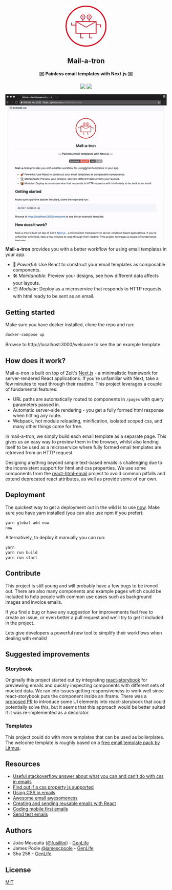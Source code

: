 <p align="center"><img alt="mail-a-tron logo" src="static/logo.png" width="128" width="128"></p>
<h2 align="center">Mail-a-tron</h2>
<p align="center">
<strong>✉️ Painless email templates with Next.js ✉️</strong>
<br><br>
<a href="https://npmjs.com/package/mail-a-tron"><img src="https://img.shields.io/npm/dm/mail-a-tron.svg"></a>
<a href="https://npmjs.com/package/mail-a-tron"><img src="https://img.shields.io/npm/v/mail-a-tron.svg"></a>
</p>

<p align="center"><img alt="mail-a-tron demo gif" src="static/demo.gif"></p>

**Mail-a-tron** provides you with a better workflow for using email templates in your app.

- 🚀 *Powerful*: Use React to construct your email templates as composable components.
- 🛠️ *Maintanable*: Preview your designs, see how different data affects your layouts.
- 📦 *Modular*: Deploy as a microservice that responds to HTTP requests with html ready to be sent as an email.

## Getting started

Make sure you have docker installed, clone the repo and run:
```bash
docker-compose up
```

Browse to http://localhost:3000/welcome to see the an example template.

## How does it work?

Mail-a-tron is built on top of Zeit's [Next.js](https://github.com/zeit/next.js/) - a minimalistic framework for server-rendered React applications. If you're unfamiliar with Next, take a few minutes to read through their readme. This project leverages a couple of fundamental features:

- URL paths are automatically routed to components in `/pages` with query parameters passed in.
- Automatic server-side rendering - you get a fully formed html response when hitting any route.
- Webpack, hot module reloading, minification, isolated scoped css, and many other things come for free.

In mail-a-tron, we simply build each email template as a separate page. This gives us an easy way to preview them in the browser, whilst also lending itself to be used as a microservice where fully formed email templates are retrieved from an HTTP request.

Designing anything beyond simple text-based emails is challenging due to the inconsistent support for html and css properties.
We use some components from the [react-html-email](https://github.com/chromakode/react-html-email) project to avoid common pitfalls and extend deprecated react attributes, as well as provide some of our own.

## Deployment

The quickest way to get a deployment out in the wild is to use [now](https://github.com/zeit/now-cli).
Make sure you have yarn installed (you can also use npm if you prefer):

```
yarn global add now
now
```

Alternatively, to deploy it manually you can run:

```
yarn
yarn run build
yarn run start
```

## Contribute

This project is still young and will probably have a few bugs to be ironed out. There are also many components and example pages which could be included to help people with common use cases such as background images and invoice emails.

If you find a bug or have any suggestion for improvements feel free to create an issue, or even better a pull request and we'll try to get it included in the project.

Lets give developers a powerful new tool to simplify their workflows when dealing with emails!

## Suggested improvements

### Storybook

Originally this project started out by integrating [react-storybook](https://github.com/storybooks/react-storybook) for previewing emails and quickly inspecting components with different sets of mocked data. We ran into issues getting responsiveness to work well since react-storybook puts the component inside an iframe. There was a [proposed PR](https://github.com/storybooks/react-storybook) to introduce some UI elements into react-storybook that could potentially solve this, but it seems that this approach would be better suited if it was re-implemented as a decorator.

### Templates

This project could do with more templates that can be used as boilerplates. The welcome template is roughly based on a [free email template pack by Litmus](https://litmus.com/resources/free-responsive-email-templates).

## Resources
- [Useful stackoverflow answer about what you can and can't do with css in emails](http://stackoverflow.com/questions/4466439/css-classes-in-email)
- [Find out if a css property is supported](https://www.campaignmonitor.com/css/)
- [Using CSS in emails](https://css-tricks.com/using-css-in-html-emails-the-real-story/)
- [Awesome email awesomeness](https://github.com/jonathandion/awesome-emails)
- [Creating and sending reusable emails with React](https://medium.com/readme-mic/creating-and-sending-reusable-emails-with-react-a80ade7614b)
- [Coding mobile first emails](https://cm.engineering/coding-mobile-first-emails-1513ac4673e)
- [Send test emails](https://putsmail.com/)

## Authors

- João Mesquita ([@fusillini](https://twitter.com/fusillini)) - [GenLife](https://gen.life)
- James Poole [@jamescpoole](https://twitter.com/jamescpoole) - [GenLife](https://gen.life)
- Sha 256 - [GenLife](https://gen.life)

## License

[MIT](LICENSE.md)

